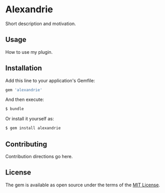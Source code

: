# Alexandrie
Short description and motivation.

## Usage
How to use my plugin.

## Installation
Add this line to your application's Gemfile:

```ruby
gem 'alexandrie'
```

And then execute:
```bash
$ bundle
```

Or install it yourself as:
```bash
$ gem install alexandrie
```

## Contributing
Contribution directions go here.

## License
The gem is available as open source under the terms of the [MIT License](http://opensource.org/licenses/MIT).
